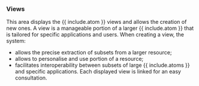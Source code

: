 ### Views
This area displays the {{ include.atom }} views and allows the creation of new ones. A view is a manageable portion of a larger {{ include.atom }} that is tailored for specific applications and users.
When creating a view, the system:
- allows the precise extraction of subsets from a larger resource;
- allows to personalise and use portion of a resource;
- facilitates interoperability between subsets of large {{ include.atoms }} and specific applications.
Each displayed view is linked for an easy consultation.

